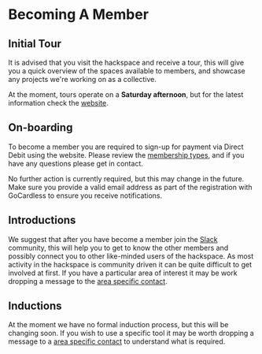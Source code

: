 # Becoming A Member

## Initial Tour

It is advised that you visit the hackspace and receive a tour, this will give you a quick overview of the spaces available to members, and showcase any projects we're working on as a collective.

At the moment, tours operate on a **Saturday afternoon**, but for the latest information check the [website](https://leighhack.org).

## On-boarding

To become a member you are required to sign-up for payment via Direct Debit using the website. Please review the [membership types](membership_types.md), and if you have any questions please get in contact.

No further action is currently required, but this may change in the future. Make sure you provide a valid email address as part of the registration with GoCardless to ensure you receive notifications.

## Introductions

We suggest that after you have become a member join the [Slack](https://leighhack.slack.com/archives/C0A9Y6H26) community, this will help you to get to know the other members and possibly connect you to other like-minded users of the hackspace. As most activity in the hackspace is community driven it can be quite difficult to get involved at first. If you have a particular area of interest it may be work dropping a message to the [area specific contact](useful_contacts.md#area-specific-contacts).

## Inductions

At the moment we have no formal induction process, but this will be changing soon. If you wish to use a specific tool it may be worth dropping a message to a [area specific contact](useful_contacts.md#area-specific-contacts) to understand what is required.